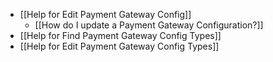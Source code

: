 - [[Help for Edit Payment Gateway Config]]
	- [[How do I update a Payment Gateway Configuration?]]
- [[Help for Find Payment Gateway Config Types]]
- [[Help for Edit Payment Gateway Config Types]]